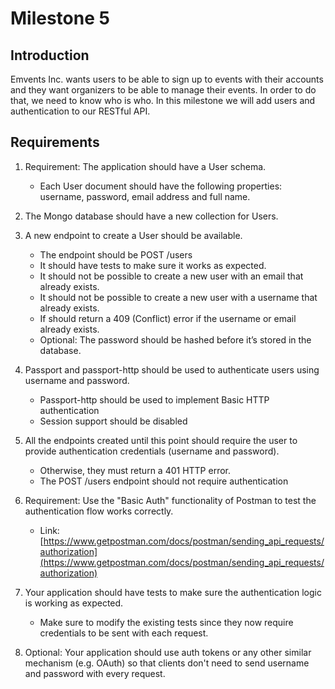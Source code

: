 # Milestone 5

## Introduction
Emvents Inc. wants users to be able to sign up to events with their accounts and they want organizers to be able to manage their events. In order to do that, we need to know who is who. In this milestone we will add users and authentication to our RESTful API.

## Requirements

1. Requirement: The application should have a User schema.
   - Each User document should have the following properties: username, password, email address and full name.

2. The Mongo database should have a new collection for Users.

3. A new endpoint to create a User should be available.
   - The endpoint should be POST /users
   - It should have tests to make sure it works as expected.
   - It should not be possible to create a new user with an email that already exists.
   - It should not be possible to create a new user with a username that already exists.
   - If should return a 409 (Conflict) error if the username or email already exists.
   - Optional: The password should be hashed before it’s stored in the database.

4. Passport and passport-http should be used to authenticate users using username and password.
   - Passport-http should be used to implement Basic HTTP authentication
   - Session support should be disabled

5. All the endpoints created until this point should require the user to provide authentication credentials (username and password). 
   - Otherwise, they must return a 401 HTTP error.
   - The POST /users endpoint should not require authentication

6. Requirement: Use the "Basic Auth" functionality of Postman to test the authentication flow works correctly. 
   - Link: [https://www.getpostman.com/docs/postman/sending_api_requests/authorization](https://www.getpostman.com/docs/postman/sending_api_requests/authorization)

7. Your application should have tests to make sure the authentication logic is working as expected.
   - Make sure to modify the existing tests since they now require credentials to be sent with 
each request.

8. Optional: Your application should use auth tokens or any other similar mechanism (e.g. OAuth) so that clients don't need to send username and password with every request.
